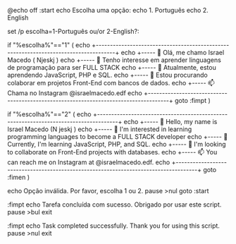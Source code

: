 <!---
Desenvolvedor apaixonado em busca de soluções criativas. Comprometido com o aprendizado contínuo e colaboração em projetos inovadores.
Passionate developer on a quest for creative solutions. Committed to continuous learning and collaboration on innovative projects.
@Njeskjarol @Njesk
--->

@echo off
:start
echo Escolha uma opção:
echo 1. Português
echo 2. English

set /p escolha=1-Português ou/or 2-English?: 

if "%escolha%"=="1" (
echo +-------------------------------------------------------------------------------------+
echo +----- 👋 Olá, me chamo Israel Macedo ( Njeskj )
echo +----- 👀 Tenho interesse em aprender linguagens de programação para ser FULL STACK
echo +----- 🌱 Atualmente, estou aprendendo JavaScript, PHP e SQL.
echo +----- 💞️ Estou procurando colaborar em projetos Front-End com bancos de dados.
echo +----- 📫 Chama no Instagram @israelmacedo.edf
echo +-------------------------------------------------------------------------------------+
    goto :fimpt
)

if "%escolha%"=="2" (
echo +-------------------------------------------------------------------------------------+
echo +----- 👋 Hello, my name is Israel Macedo (N jeskj )
echo +----- 👀 I'm interested in learning programming languages to become a FULL STACK developer
echo +----- 🌱 Currently, I'm learning JavaScript, PHP, and SQL.
echo +----- 💞️ I'm looking to collaborate on Front-End projects with databases.
echo +----- 📫 You can reach me on Instagram at @israelmacedo.edf.
echo +-------------------------------------------------------------------------------------+
    goto :fimen
)

echo Opção inválida. Por favor, escolha 1 ou 2.
pause >nul
goto :start

:fimpt
echo Tarefa concluída com sucesso. Obrigado por usar este script.
pause >bul
exit

:fimpt
echo Task completed successfully. Thank you for using this script.
pause >nul
exit
